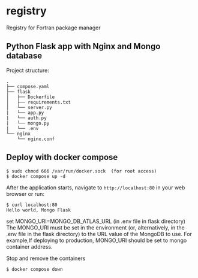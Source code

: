 # registry
Registry for Fortran package manager

## Python Flask app with Nginx and  Mongo database

Project structure:
```
.
├── compose.yaml
├── flask
│   ├── Dockerfile
│   ├── requirements.txt
│   └── server.py
|   └── app.py
|   └── auth.py
|   └── mongo.py
|   └── .env
└── nginx
    └── nginx.conf

```

## Deploy with docker compose

```
$ sudo chmod 666 /var/run/docker.sock  (for root access)
$ docker compose up -d
```

After the application starts, navigate to `http://localhost:80` in your web browser or run:

```
$ curl localhost:80
Hello world, Mongo Flask
```

set MONGO_URI=MONGO_DB_ATLAS_URL (in .env file in flask directory)
The MONGO_URI must be set in the environment (or, alternatively, in the .env file in the flask directory) to the URL value of the MongoDB to use. For example,If deploying to production, MONGO_URI should be set to mongo container address.

Stop and remove the containers

```
$ docker compose down
```

